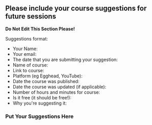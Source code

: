 ## Please include your course suggestions for future sessions

**Do Not Edit This Section Please!**

Suggestions format:

- Your Name:
- Your email:
- The date that you are submitting your suggestion:
- Name of course:
- Link to course:
- Platform (eg Egghead, YouTube):
- Date the course was published:
- Date the course was updated (if applicable):
- Number of hours and minutes for course:
- Is it free (it should be free!):
- Why you're suggesting it:

### Put Your Suggestions Here